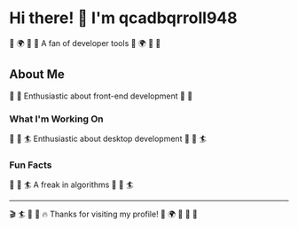 # Hi there! 👋 I'm qcadbqrroll948

🎳 🌍 🎪 🎵 A fan of developer tools 🎳 🌍 🎪 🎵

## About Me
🎤 🎾 Enthusiastic about front-end development 🎤 🎾

### What I'm Working On
🌟 🏓 🏄 Enthusiastic about desktop development 🌟 🏓 🏄

### Fun Facts
🎸 🎯 🏄 A freak in algorithms 🎸 🎯 🏄

---
🎬 🏄 🎯 🎰 🔥 Thanks for visiting my profile! 🏑 🌍 🏓 🎱 🎽
